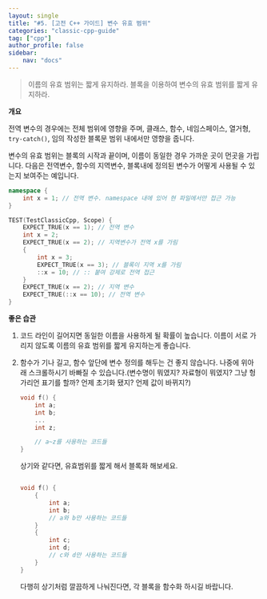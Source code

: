 ```yaml
---
layout: single
title: "#5. [고전 C++ 가이드] 변수 유효 범위"
categories: "classic-cpp-guide"
tag: ["cpp"]
author_profile: false
sidebar: 
    nav: "docs"
---
```


> 이름의 유효 범위는 짧게 유지하라.
> 블록을 이용하여 변수의 유효 범위를 짧게 유지하라.

**개요**

전역 변수의 경우에는 전체 범위에 영향을 주며,
클래스, 함수, 네임스페이스, 열거형, `try-catch()`, 임의 작성한 블록문 범위 내에서만 영향을 줍니다.

변수의 유효 범위는 블록의 시작과 끝이며, 이름이 동일한 경우 가까운 곳이 먼곳을 가립니다. 다음은 전역변수, 함수의 지역변수, 블록내에 정의된 변수가 어떻게 사용될 수 있는지 보여주는 예입니다.

```cpp
namespace {
    int x = 1; // 전역 변수. namespace 내에 있어 현 파일에서만 접근 가능
}

TEST(TestClassicCpp, Scope) {
    EXPECT_TRUE(x == 1); // 전역 변수
    int x = 2; 
    EXPECT_TRUE(x == 2); // 지역변수가 전역 x를 가림
    {
        int x = 3;
        EXPECT_TRUE(x == 3); // 블록이 지역 x를 가림
        ::x = 10; // :: 붙여 강제로 전역 접근
    } 
    EXPECT_TRUE(x == 2); // 지역 변수
    EXPECT_TRUE(::x == 10); // 전역 변수
}
```

**좋은 습관**

1. 코드 라인이 길어지면 동일한 이름을 사용하게 될 확률이 높습니다. 이름이 서로 가리지 않도록 이름의 유효 범위를 짧게 유지하는게 좋습니다.
2. 함수가 기나 길고, 함수 앞단에 변수 정의를 해두는 건 좋지 않습니다. 나중에 위아래 스크롤하시기 바빠질 수 있습니다.(변수명이 뭐였지? 자료형이 뭐였지? 그냥 헝가리언 표기를 할까? 언제 초기화 됐지? 언제 값이 바뀌지?)
 
    ```cpp
    void f() {
        int a;
        int b;
        ...
        int z;

        // a~z를 사용하는 코드들
    }
    ```

    상기와 같다면, 유효범위를 짧게 해서 블록화 해보세요.

    ```cpp
    
    void f() {
        {
            int a;
            int b;
            // a와 b만 사용하는 코드들
        }
        {
            int c;
            int d;
            // c와 d만 사용하는 코드들
        }
    }
    ```

    다행히 상기처럼 깔끔하게 나눠진다면, 각 블록을 함수화 하시길 바랍니다.